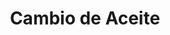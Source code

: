 ---
title: "Cambio de Aceite"
url: /presidente-franco/cambio-de-aceite/
shop: reparación de automóviles
---